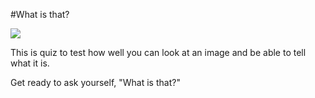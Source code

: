 #What is that?

<img src="assets/images/favicon-310.png"/>

This is quiz to test how well you can look at an image and be able to tell what it is.

Get ready to ask yourself, "What is that?"